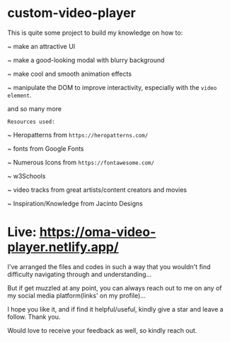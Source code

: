 # custom-video-player

This is quite some project to build my knowledge on how to:

~ make an attractive UI

~ make a good-looking modal with blurry background

~ make cool and smooth animation effects

~ manipulate the DOM to improve interactivity, especially with the `video element`.

and so many more

`Resources used:`

~ Heropatterns from `https://heropatterns.com/`

~ fonts from Google Fonts

~ Numerous Icons from `https://fontawesome.com/`

~ w3Schools

~ video tracks from great artists/content creators and movies

~ Inspiration/Knowledge from Jacinto Designs

# Live: https://oma-video-player.netlify.app/

I've arranged the files and codes in such a way that you wouldn't find difficulty navigating through and understanding...

But if get muzzled at any point, you can always reach out to me on any of my social media platform(links' on my profile)...

I hope you like it, and if find it helpful/useful, kindly give a star and leave a follow. Thank you.

Would love to receive your feedback as well, so kindly reach out.